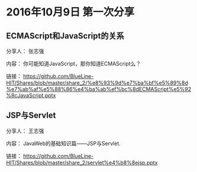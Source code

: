 # 2016年10月9日 第一次分享

## ECMAScript和JavaScript的关系

分享人： 张志强

内容： 你可能知道JavaScript，那你知道ECMAScript么？

链接： https://github.com/BlueLine-HIT/Shares/blob/master/share_2/%e8%93%9d%e7%ba%bf%e5%89%8d%e7%ab%af%e5%88%86%e4%ba%ab%ef%bc%8dECMAScript%e5%92%8cJavaScript.pptx

## JSP与Servlet

分享人： 王志强

内容： JavaWeb的基础知识篇——JSP与Servlet.

链接： https://github.com/BlueLine-HIT/Shares/blob/master/share_2/servlet%e4%b8%8ejsp.pptx
